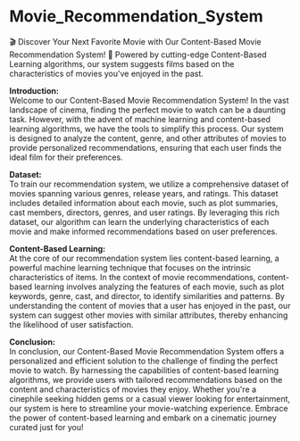 # Movie_Recommendation_System
🎬 Discover Your Next Favorite Movie with Our Content-Based Movie Recommendation System! 🍿 Powered by cutting-edge Content-Based Learning algorithms, our system suggests films based on the characteristics of movies you've enjoyed in the past.   

**Introduction:**   
Welcome to our Content-Based Movie Recommendation System! In the vast landscape of cinema, finding the perfect movie to watch can be a daunting task. However, with the advent of machine learning and content-based learning algorithms, we have the tools to simplify this process. Our system is designed to analyze the content, genre, and other attributes of movies to provide personalized recommendations, ensuring that each user finds the ideal film for their preferences.   

**Dataset:**   
To train our recommendation system, we utilize a comprehensive dataset of movies spanning various genres, release years, and ratings. This dataset includes detailed information about each movie, such as plot summaries, cast members, directors, genres, and user ratings. By leveraging this rich dataset, our algorithm can learn the underlying characteristics of each movie and make informed recommendations based on user preferences.   

**Content-Based Learning:**   
At the core of our recommendation system lies content-based learning, a powerful machine learning technique that focuses on the intrinsic characteristics of items. In the context of movie recommendations, content-based learning involves analyzing the features of each movie, such as plot keywords, genre, cast, and director, to identify similarities and patterns. By understanding the content of movies that a user has enjoyed in the past, our system can suggest other movies with similar attributes, thereby enhancing the likelihood of user satisfaction.   

**Conclusion:**   
In conclusion, our Content-Based Movie Recommendation System offers a personalized and efficient solution to the challenge of finding the perfect movie to watch. By harnessing the capabilities of content-based learning algorithms, we provide users with tailored recommendations based on the content and characteristics of movies they enjoy. Whether you're a cinephile seeking hidden gems or a casual viewer looking for entertainment, our system is here to streamline your movie-watching experience. Embrace the power of content-based learning and embark on a cinematic journey curated just for you!
